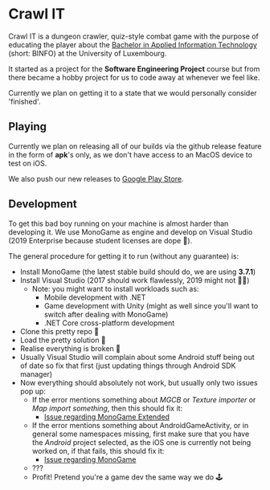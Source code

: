 # Crawl IT

Crawl IT is a dungeon crawler, quiz-style combat game with the purpose of
educating the player about the
[Bachelor in Applied Information Technology](https://binfo.uni.lu)
(short: BINFO) at the University of Luxembourg.

It started as a project for the **Software Engineering Project** course but
from there became a hobby project for us to code away at whenever we feel like.

Currently we plan on getting it to a state that we would personally consider
'finished'.

## Playing

Currently we plan on releasing all of our builds via the github release feature
in the form of **apk**'s only, as we don't have access to an MacOS device to
test on iOS.

We also push our new releases to
[Google Play Store](https://play.google.com/store/apps/details?id=com.crawl.it).

## Development

To get this bad boy running on your machine is almost harder than developing it.
We use MonoGame as engine and develop on Visual Studio
(2019 Enterprise because student licenses are dope 🎉).

The general procedure for getting it to run (without any guarantee) is:

- Install MonoGame (the latest stable build should do, we are using **3.7.1**)
- Install Visual Studio (2017 should work flawlessly, 2019 might not 🤷‍♀️)
  - Note: you might want to install workloads such as:
    - Mobile development with .NET
    - Game development with Unity
      (might as well since you'll want to switch after dealing with MonoGame)
    - .NET Core cross-platform development
- Clone this pretty repo 💅
- Load the pretty solution 💅
- Realise everything is broken 🙂
- Usually Visual Studio will complain about some Android stuff being out of date
  so fix that first (just updating things through Android SDK manager)
- Now everything should absolutely not work, but usually only two issues pop up:
  - If the error mentions something about *MGCB* or *Texture importer* or
  *Map import something*, then this should fix it:
    - [Issue regarding MonoGame Extended](https://github.com/craftworkgames/MonoGame.Extended/issues/495#issuecomment-487315604)
  - If the error mentions something about AndroidGameActivity, or in general some namespaces missing, first make sure that you have the *Android* project selected, as the iOS one is currently not being worked on, if that fails, this should fix it:
    - [Issue regarding MonoGame](https://github.com/craftworkgames/MonoGame.Extended/issues/609#issuecomment-500259738)
  - ???
  - Profit! Pretend you're a game dev the same way we do 🕹
